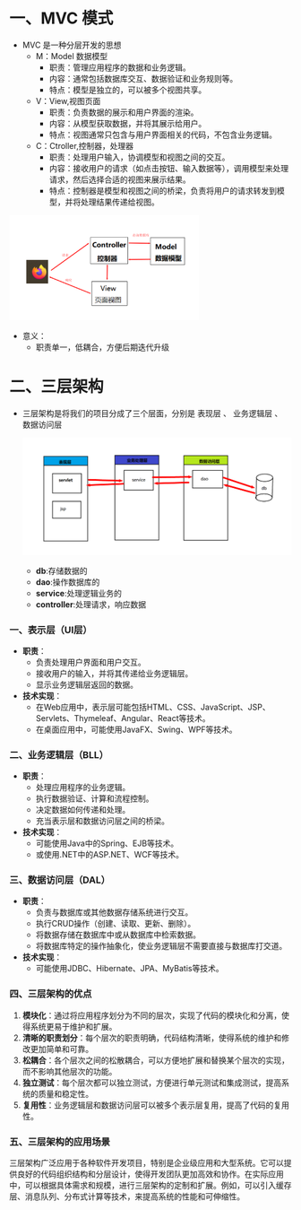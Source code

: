 # 一、MVC 模式

- MVC 是一种分层开发的思想
  - M：Model 数据模型
    - 职责：管理应用程序的数据和业务逻辑。
    - 内容：通常包括数据库交互、数据验证和业务规则等。
    - 特点：模型是独立的，可以被多个视图共享。
  - V：View,视图页面
    - 职责：负责数据的展示和用户界面的渲染。
    - 内容：从模型获取数据，并将其展示给用户。
    - 特点：视图通常只包含与用户界面相关的代码，不包含业务逻辑。
  - C：Ctroller,控制器，处理器
    - 职责：处理用户输入，协调模型和视图之间的交互。
    - 内容：接收用户的请求（如点击按钮、输入数据等），调用模型来处理请求，然后选择合适的视图来展示结果。
    - 特点：控制器是模型和视图之间的桥梁，负责将用户的请求转发到模型，并将处理结果传递给视图。

<img src="./assets/image-20221010154215396.png" alt="image-20221010154215396" style="zoom:33%;" />

- 意义：
  - 职责单一，低耦合，方便后期迭代升级

# 二、三层架构

- 三层架构是将我们的项目分成了三个层面，分别是 表现层 、 业务逻辑层 、 数据访问层

  ![image-20221010154912680](./assets/image-20221010154912680.png)

  - **db**:存储数据的
  - **dao**:操作数据库的
  - **service**:处理逻辑业务的
  - **controller**:处理请求，响应数据

### 一、表示层（UI层）

- **职责**：
  - 负责处理用户界面和用户交互。
  - 接收用户的输入，并将其传递给业务逻辑层。
  - 显示业务逻辑层返回的数据。
- **技术实现**：
  - 在Web应用中，表示层可能包括HTML、CSS、JavaScript、JSP、Servlets、Thymeleaf、Angular、React等技术。
  - 在桌面应用中，可能使用JavaFX、Swing、WPF等技术。

### 二、业务逻辑层（BLL）

- **职责**：
  - 处理应用程序的业务逻辑。
  - 执行数据验证、计算和流程控制。
  - 决定数据如何传递和处理。
  - 充当表示层和数据访问层之间的桥梁。
- **技术实现**：
  - 可能使用Java中的Spring、EJB等技术。
  - 或使用.NET中的ASP.NET、WCF等技术。

### 三、数据访问层（DAL）

- **职责**：
  - 负责与数据库或其他数据存储系统进行交互。
  - 执行CRUD操作（创建、读取、更新、删除）。
  - 将数据存储在数据库中或从数据库中检索数据。
  - 将数据库特定的操作抽象化，使业务逻辑层不需要直接与数据库打交道。
- **技术实现**：
  - 可能使用JDBC、Hibernate、JPA、MyBatis等技术。

### 四、三层架构的优点

1. **模块化**：通过将应用程序划分为不同的层次，实现了代码的模块化和分离，使得系统更易于维护和扩展。
2. **清晰的职责划分**：每个层次的职责明确，代码结构清晰，使得系统的维护和修改更加简单和可靠。
3. **松耦合**：各个层次之间的松散耦合，可以方便地扩展和替换某个层次的实现，而不影响其他层次的功能。
4. **独立测试**：每个层次都可以独立测试，方便进行单元测试和集成测试，提高系统的质量和稳定性。
5. **复用性**：业务逻辑层和数据访问层可以被多个表示层复用，提高了代码的复用性。

### 五、三层架构的应用场景

三层架构广泛应用于各种软件开发项目，特别是企业级应用和大型系统。它可以提供良好的代码组织结构和分层设计，使得开发团队更加高效和协作。在实际应用中，可以根据具体需求和规模，进行三层架构的定制和扩展。例如，可以引入缓存层、消息队列、分布式计算等技术，来提高系统的性能和可伸缩性。